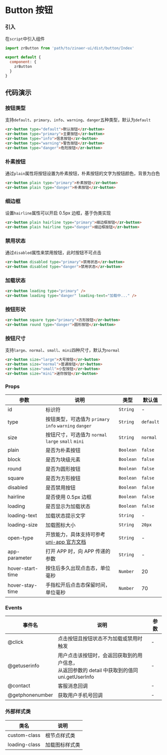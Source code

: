 # Button 按钮

### 引入

在`script`中引入组件

```js
import zrButton from 'path/to/zinaer-ui/dist/button/Index'

export default {
  component: {
    zrButton
  }
}
```


## 代码演示

### 按钮类型

支持`default`、`primary`、`info`、`warning`、`danger`五种类型，默认为`default`

```html
<zr-button type="default">默认按钮</zr-button>
<zr-button type="primary">主要按钮</zr-button>
<zr-button type="info">信息按钮</zr-button>
<zr-button type="warning">警告按钮</zr-button>
<zr-button type="danger">危险按钮</zr-button>
```

### 朴素按钮

通过`plain`属性将按钮设置为朴素按钮，朴素按钮的文字为按钮颜色，背景为白色

```html
<zr-button plain type="primary">朴素按钮</zr-button>
<zr-button plain type="danger">朴素按钮</zr-button>
```

### 细边框

设置`hairline`属性可以开启 0.5px 边框，基于伪类实现

```html
<zr-button plain hairline type="primary">细边框按钮</zr-button>
<zr-button plain hairline type="danger">细边框按钮</zr-button>
```

### 禁用状态

通过`disabled`属性来禁用按钮，此时按钮不可点击

```html
<zr-button disabled type="primary">禁用状态</zr-button>
<zr-button disabled type="danger">禁用状态</zr-button>
```

### 加载状态

```html
<zr-button loading type="primary" />
<zr-button loading type="danger" loading-text="加载中..." />
```

### 按钮形状

```html
<zr-button square type="primary">方形按钮</zr-button>
<zr-button round type="danger">圆形按钮</zr-button>
```

### 按钮尺寸
支持`large`、`normal`、`small`、`mini`四种尺寸，默认为`normal`

```html
<zr-button size="large">大号按钮</zr-button>
<zr-button size="normal">普通按钮</zr-button>
<zr-button size="small">小型按钮</zr-button>
<zr-button size="mini">迷你按钮</zr-button>
```

### Props

| 参数 | 说明 | 类型 | 默认值 |
|-----------|-----------|-----------|-------------|
| id | 标识符 | `String` | - |
| type | 按钮类型，可选值为 `primary` `info` `warning` `danger` | `String` | `default` |
| size | 按钮尺寸，可选值为 `normal` `large` `small` `mini` | `String` | `normal` |
| plain | 是否为朴素按钮 | `Boolean` | `false` |
| block | 是否为块级元素 | `Boolean` | `false` |
| round | 是否为圆形按钮 | `Boolean` | `false` |
| square | 是否为方形按钮 | `Boolean` | `false` |
| disabled | 是否禁用按钮 | `Boolean` | `false` |
| hairline | 是否使用 0.5px 边框 | `Boolean` | `false` |
| loading | 是否显示为加载状态 | `Boolean` | `false` |
| loading-text | 加载状态提示文字 | `String` | - |
| loading-size | 加载图标大小 | `String` | `20px` |
| open-type | 开放能力，具体支持可参考 [uni-app 官方文档](https://uniapp.dcloud.io/component/button) | `String` | - |
| app-parameter | 打开 APP 时，向 APP 传递的参数 | `String` | - |
| hover-start-time | 按住后多久出现点击态，单位毫秒 | `Number` | 20 |
| hover-stay-time | 手指松开后点击态保留时间，单位毫秒 | `Number` | 70 |

### Events

| 事件名 | 说明 | 参数 |
|-----------|-----------|-----------|
| @click | 点击按钮且按钮状态不为加载或禁用时触发 | - |
| @getuserinfo | 用户点击该按钮时，会返回获取到的用户信息，<br>从返回参数的 detail 中获取到的值同 uni.getUserInfo | - |
| @contact | 客服消息回调 | - |
| @getphonenumber | 获取用户手机号回调 | - |

### 外部样式类

| 类名 | 说明 |
|-----------|-----------|
| custom-class | 根节点样式类 |
| loading-class | 加载图标样式类 |
